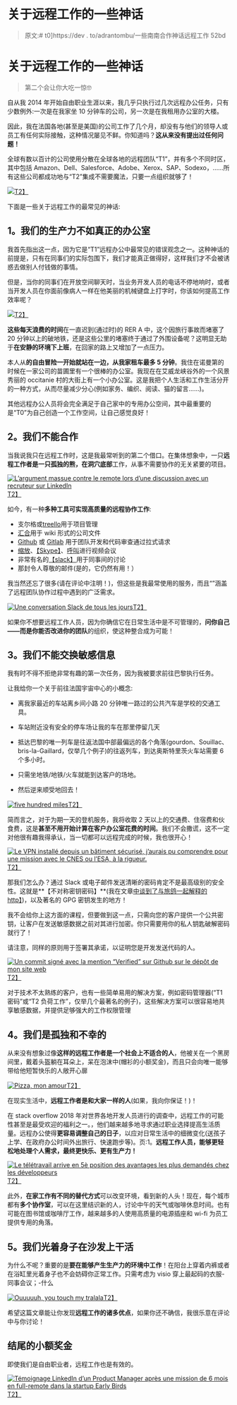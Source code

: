 # 关于远程工作的一些神话

> 原文:# t0]https://dev . to/adrantombu/一些南南合作神话远程工作 52bd

# 关于远程工作的一些神话

> 第二个会让你大吃一惊🤓

自从我 2014 年开始自由职业生涯以来，我几乎只执行过几次远程办公任务，只有少数例外:一次是在我家坐 10 分钟车的公司，另一次是在我租用办公室的大楼。

因此，我在法国各地(甚至是美国)的公司工作了几个月，却没有与他们的领导人或员工有任何实际接触，这种情况屡见不鲜。你知道吗？**这从来没有提出过任何问题！**

全球有数以百计的公司使用分散在全球各地的远程团队“T1”，并有多个不同时区，其中包括 Amazon、Dell、Salesforce、Adobe、Xerox、SAP、Sodexo，……所有这些公司都成功地与“T2”集成不需要魔法，只要一点组织就够了！

[![](../Images/a0db55ad8e3cac9f20c26e3395ac1b0a.png)T2】](https://res.cloudinary.com/practicaldev/image/fetch/s--JG2J1QIP--/c_limit%2Cf_auto%2Cfl_progressive%2Cq_66%2Cw_880/https://blog.otso.fr/images/2018-10-17-quelques-mythes-sur-le-travail-en-remote/rangement-magique.gif)

下面是一些关于远程工作的最常见的神话:

## 1。我们的生产力不如真正的办公室

我首先指出这一点，因为它是“T1”远程办公中最常见的错误观念之一。这种神话的前提是，只有在同事们的实际包围下，我们才能真正做得好，这样我们才不会被诱惑去做别人付钱做的事情。

但是，当你的同事们在开放空间聊天时，当业务开发人员的电话不停地响时，或者当开发人员在你面前像病人一样在他美丽的机械键盘上打字时，你该如何提高工作效率呢？

[![](../Images/661f9e3ce5cc7dc525a2aad64ed61e86.png)T2】](https://res.cloudinary.com/practicaldev/image/fetch/s--bHW-E1yQ--/c_limit%2Cf_auto%2Cfl_progressive%2Cq_66%2Cw_880/https://blog.otso.fr/images/2018-10-17-quelques-mythes-sur-le-travail-en-remote/taper-clavier-violent.gif)

**这些每天浪费的时间**在一直迟到(通过时)的 RER A 中，这个因旅行事故而堵塞了 20 分钟以上的破地铁，还是这些公里的堵塞终于通过了外围设备呢？这明显无助于**在安静的环境下上班**，在回家的路上又增加了一点压力。

本人从**的自由冒险一开始就站在一边，从我家租车最多 5 分钟**。我住在诺曼第的时候在一家公司的苗圃里有一个很棒的办公室。我现在在艾威龙峡谷外的一个风景秀丽的 occitanie 村的大街上有一个小办公室。这是我把个人生活和工作生活分开的一种方式，从而尽量减少分心(例如家务、编织、阅读、猫的留言……)。

其他远程办公人员将会完全满足于自己家中的专用办公空间，其中最重要的是“T0”为自己创造一个工作空间，让自己感觉良好！

## 2。我们不能合作

当我说我只在远程工作时，这是我最常听到的第二个借口。在集体想象中，一只**远程工作者是一只孤独的熊，在洞穴底部**工作，从事不需要协作的无关紧要的项目。

[![L’argument massue contre le remote lors d’une discussion avec un recruteur sur LinkedIn](../Images/50b57f0f0d2ac7ac8e763bb98c43119e.png)T2】](https://res.cloudinary.com/practicaldev/image/fetch/s--EgjXRckD--/c_limit%2Cf_auto%2Cfl_progressive%2Cq_auto%2Cw_880/https://blog.otso.fr/images/2018-10-17-quelques-mythes-sur-le-travail-en-remote/linkedin-pas-de-remote.png)

如今，有一种**多种工具可实现高质量的远程协作工作**:

*   支尔格或[treello](https://trello.com/)用于项目管理
*   [汇合](https://www.atlassian.com/software/confluence)用于 wiki 形式的公司文件
*   [Github](https://github.com/) 或 [Gitlab](https://about.gitlab.com/) 用于团队开发和代码审查通过拉式请求
*   [缩放](https://zoom.us/)、[【Skype】](https://www.skype.com/en/)、[呼叫](https://appear.in/)进行视频会议
*   非常有名的[【slack】](https://slack.com/intl/fr-fr/)用于同事间的讨论
*   那封令人尊敬的邮件(是的，它仍然有用！）

我当然还忘了很多(请在评论中注明！)，但这些是我最常使用的服务，而且“”涵盖了远程团队协作过程中遇到的广泛需求。

[![Une conversation Slack de tous les jours](../Images/1fe1ae81e8de159289a2d1f54b29cfe8.png)T2】](https://res.cloudinary.com/practicaldev/image/fetch/s--yKL607yI--/c_limit%2Cf_auto%2Cfl_progressive%2Cq_auto%2Cw_880/https://blog.otso.fr/images/2018-10-17-quelques-mythes-sur-le-travail-en-remote/conversation-slack.png)

如果你不想要远程工作人员，因为你确信它在日常生活中是不可管理的，**问你自己——而是你能否改进你的团队**的组织，使这种整合成为可能！

## 3。我们不能交换敏感信息

我有时不得不拒绝非常有趣的第一次任务，因为我被要求前往巴黎执行任务。

让我给你一个关于前往法国宇宙中心的小概念:

*   离我家最近的车站离乡间小路 20 分钟唯一路过的公共汽车是学校的交通工具。

*   车站附近没有安全的停车场让我的车在那里停留几天

*   抵达巴黎的唯一列车是往返法国中部最偏远的各个角落(gourdon、Souillac、bris-la-Gaillard，仅举几个例子)的往返列车，到达奥斯特里茨火车站需要 6 个多小时。

*   只需坐地铁/地铁/火车就能到达客户的场地。

*   然后逆来顺受地回去！

[![five hundred miles](../Images/f99f524ea6478b9866675abde018b2e8.png)T2】](https://www.youtube.com/watch?v=tbNlMtqrYS0)

简而言之，对于为期一天的登机服务，我将收取 2 天以上的交通费、住宿费和伙食费，这是**甚至不用开始计算在客户办公室花费的时间**。我们不会撒谎，这不一定对他很有趣我得承认，当一切都可以远程完成的时候，我也很开心！

[![Le VPN installé depuis un bâtiment sécurisé, j’aurais pu comprendre pour une mission avec le CNES ou l’ESA, à la rigueur.](../Images/346c0daccce8e695715f9d37022b2530.png)T2】](https://res.cloudinary.com/practicaldev/image/fetch/s--Vi_d6bxs--/c_limit%2Cf_auto%2Cfl_progressive%2Cq_auto%2Cw_880/https://blog.otso.fr/images/2018-10-17-quelques-mythes-sur-le-travail-en-remote/linkedin-contraintes-vpn.png)

那我们怎么办？通过 Slack 或电子邮件发送清晰的密码肯定不是最高级别的安全性。这就是**【不对称密钥密码】**(我在文章[中谈到了与旅鸽一起解释的 http】](https://dev.to/adriantombu/le-https-explique-avec-des-pigeons-voyageurs-45hm-temp-slug-7796139))，以及著名的 GPG 密钥发生的地方！

我不会给你上这方面的课程，但要做到这一点，只需向您的客户提供一个公共密钥，让客户在发送敏感数据之前对其进行加密。你只需要用你的私人钥匙破解密码就行了！

请注意，同样的原则用于签署其承诺，以证明您是开发发送代码的人。

[![Un commit signé avec la mention “Verified” sur Github sur le dépôt de mon site web](../Images/9ade474c25deda81b9508823de5d6794.png)T2】](https://res.cloudinary.com/practicaldev/image/fetch/s--XGImEpc---/c_limit%2Cf_auto%2Cfl_progressive%2Cq_auto%2Cw_880/https://blog.otso.fr/images/2018-10-17-quelques-mythes-sur-le-travail-en-remote/github-css-commit.png)

对于技术不太熟练的客户，也有一些简单易用的解决方案，例如密码管理器(“T1 密码”或“T2 负荷工作”，仅举几个最著名的例子)，这些解决方案可以很容易地共享敏感数据，并提供足够强大的工作权限管理

## 4。我们是孤独和不幸的

从来没有想象过像**这样的远程工作者是一个社会上不适合的人**，他被关在一个黑房间里，戴着头盔躺在耳朵上，呆在泡沫中(帽衫的小额奖金)，而且只会向唯一能够带给他短暂快乐的人敞开心扉

[![Pizza, mon amour](../Images/463e56921aa6242be7bce14478660150.png)T2】](https://res.cloudinary.com/practicaldev/image/fetch/s--jqPUkV8i--/c_limit%2Cf_auto%2Cfl_progressive%2Cq_66%2Cw_880/https://blog.otso.fr/images/2018-10-17-quelques-mythes-sur-le-travail-en-remote/pizza-lover.gif)

在现实生活中，**远程工作者是和大家一样的人**(如果，我向你保证！)！

在 stack overflow 2018 年对世界各地开发人员进行的调查中，远程工作的可能性甚至是最受欢迎的福利之一。，他们越来越多地寻求通过职业选择提高生活质量。远程办公使得**更容易调整自己的日子**，以应对日常生活中的细微变化(送孩子上学、在政府办公时间外出旅行、快速跑步等)。页:1。**远程工作人员，能够更轻松地处理个人需求，最终更快乐、更有生产力！**

[![Le télétravail arrive en 5è position des avantages les plus demandés chez les développeurs](../Images/4dca398f6e087912d378c174628fdc3f.png)T2】](https://res.cloudinary.com/practicaldev/image/fetch/s--U-DehPRt--/c_limit%2Cf_auto%2Cfl_progressive%2Cq_auto%2Cw_880/https://blog.otso.fr/images/2018-10-17-quelques-mythes-sur-le-travail-en-remote/sondage-developpeurs-stackoverflow.png)

此外，**在家工作有不同的替代方式**可以改变环境，看到新的人头！现在，每个城市都有**多个协作室**，可以在这里结识新的人，讨论中午的天气或咖啡休息时间。也有可能在图书馆或咖啡厅工作，越来越多的人使用高质量的电源插座和 wi-fi 为员工提供专用的角落。

## 5。我们光着身子在沙发上干活

为什么不呢？重要的是**要在能够产生生产力的环境中工作**！在阳台上穿着内裤或者在浴缸里光着身子也不会妨碍你正常工作。只需考虑为 visio 穿上最起码的衣服-同事会议；-什么

[![Ouuuuuh, you touch my tralala](../Images/07ab699a1032323d89416be5cb464016.png)T2】](https://res.cloudinary.com/practicaldev/image/fetch/s--yELIMIGR--/c_limit%2Cf_auto%2Cfl_progressive%2Cq_66%2Cw_880/https://blog.otso.fr/images/2018-10-17-quelques-mythes-sur-le-travail-en-remote/homme-nu-lit.gif)

希望这篇文章能让你发现**远程工作的诸多优点**，如果你还不确信，我很乐意在评论中与你讨论！

## 结尾的小额奖金

即使我们是自由职业者，远程工作也是有效的。

[![Témoignage LinkedIn d’un Product Manager après une mission de 6 mois en full-remote dans la startup Early Birds](../Images/76a298031a302f18adef2a21f626b2ae.png)T2】](https://res.cloudinary.com/practicaldev/image/fetch/s--xHXT-Zi3--/c_limit%2Cf_auto%2Cfl_progressive%2Cq_auto%2Cw_880/https://blog.otso.fr/images/2018-10-17-quelques-mythes-sur-le-travail-en-remote/linkedin-temoignage.png)